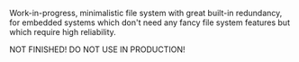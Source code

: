 Work-in-progress, minimalistic file system with great built-in redundancy, for embedded systems which don't need any fancy file system features but which require high reliability.

NOT FINISHED! DO NOT USE IN PRODUCTION!

